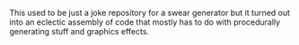 This used to be just a joke repository for a swear generator but it turned out into an eclectic
assembly of code that mostly has to do with procedurally generating stuff and graphics effects.
